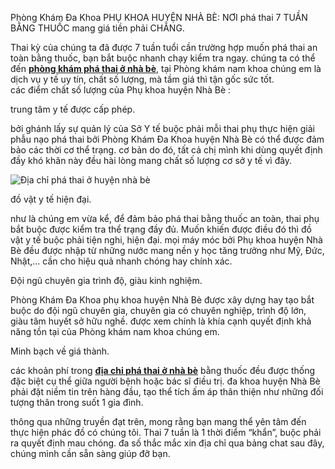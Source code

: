 <p>Phòng Khám Đa Khoa PHỤ KHOA HUYỆN NHÀ BÈ: NƠI phá thai 7 TUẦN BẰNG THUỐC mang giá tiền phải CHẲNG.</p>

<p>Thai kỳ của chúng ta đã được 7 tuần tuổi cần trường hợp muốn phá thai an toàn bằng thuốc, bạn bắt buộc nhanh chạy kiểm tra ngay. chúng ta có thể đến <a href="http://phathaiantoanhcm.com/phong-kham-pha-thai-o-huyen-nha-be-an-toan-nhat-374.html"><strong>phòng khám phá thai ở nhà bè</strong></a>, tại Phòng khám nam khoa chúng em là dịch vụ y tế uy tín, chất số lượng, mà tầm giá thì tận gốc sức tốt.<br />
các điểm chất số lượng của Phụ khoa huyện Nhà Bè :</p>

<p>trung tâm y tế được cấp phép.</p>

<p>bởi ghánh lấy sự quản lý của Sở Y tế buộc phải mỗi thai phụ thực hiện giải phẫu nạo phá thai bởi Phòng Khám Đa Khoa huyện Nhà Bè có thể được đảm bảo các thời cơ thể trạng. cơ bản do đó, tất cả chị mình khi dùng quyết định đầy khó khăn này đều hài lòng mang chất số lượng cơ sở y tế vì đây.</p>

<p><img alt="Địa chỉ phá thai ở huyện nhà bè" src="http://phathaiantoanhcm.com/upload/hinhanh/dia-chi-benh-vien-pha-thai-o-huyen-nha-be-uy-tin-2.jpg" title="Địa chỉ phá thai ở huyện nhà bè" /></p>

<p>đồ vật y tế hiện đại.</p>

<p>như là chúng em vừa kể, để đảm bảo phá thai bằng thuốc an toàn, thai phụ bắt buộc được kiểm tra thể trạng đầy đủ. Muốn khiến được điều đó thì đồ vật y tế buộc phải tiện nghi, hiện đại. mọi máy móc bởi Phụ khoa huyện Nhà Bè đều được nhập từ những nước mang nền y học tăng trưởng như Mỹ, Đức, Nhật,&hellip; cần cho hiệu quả nhanh chóng hay chính xác.</p>

<p>Đội ngũ chuyên gia trình độ, giàu kinh nghiệm.</p>

<p>Phòng Khám Đa Khoa phụ khoa huyện Nhà Bè được xây dựng hay tạo bắt buộc do đội ngũ chuyên gia, chuyên gia có chuyên nghiệp, trình độ lớn, giàu tâm huyết sở hữu nghề. được xem chính là khía cạnh quyết định khả năng tồn tại của Phòng khám nam khoa chúng em.</p>

<p>Minh bạch về giá thành.</p>

<p>các khoản phí trong <a href="http://phathaiantoanhcm.com/dia-chi-benh-vien-pha-thai-o-huyen-nha-be-uy-tin-370.html"><strong>địa chỉ phá thai ở nhà bè</strong></a> bằng thuốc đều được thống đặc biệt cụ thể giữa người bệnh hoặc bác sĩ điều trị. đa khoa huyện Nhà Bè phải đặt niềm tin trên hàng đầu, tạo thể tích ấm áp thân thiện như những đối tượng thân trong suốt 1 gia đình.</p>

<p>thông qua những truyền đạt trên, mong rằng bạn mang thể yên tâm đến thực hiện phác đồ có chúng tôi. Thai 7 tuần là 1 thời điểm &ldquo;khẩn&rdquo;, buộc phải ra quyết định mau chóng. đa số thắc mắc xin địa chỉ qua bảng chat sau đây, chúng mình cần sẵn sàng giúp đỡ bạn.</p>
